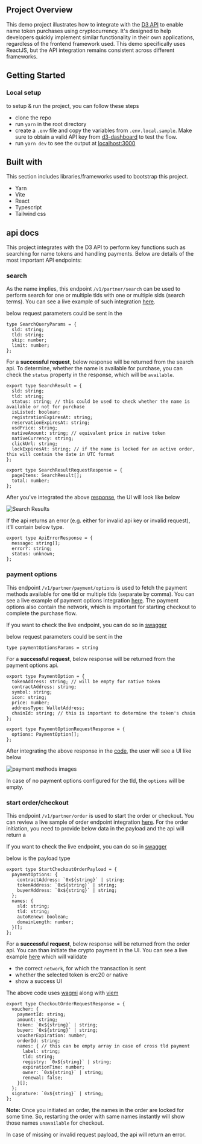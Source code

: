 ## Project Overview

This demo project illustrates how to integrate with the [D3 API](https://docs.d3.app/channel-partner-integrations/d3-api) to enable name token purchases using cryptocurrency. It's designed to help developers quickly implement similar functionality in their own applications, regardless of the frontend framework used. This demo specifically uses ReactJS, but the API integration remains consistent across different frameworks.

## Getting Started

### Local setup

to setup & run the project, you can follow these steps

- clone the repo
- run `yarn` in the root directory
- create a `.env` file and copy the variables from `.env.local.sample`. Make sure to obtain a valid API key from [d3-dashboard](https://dashboard.d3.app/) to test the flow.
- run `yarn dev` to see the output at [localhost:3000](http://localhost:3000)

## Built with

This section includes libraries/frameworks used to bootstrap this project.

- Yarn
- Vite
- React
- Typescript
- Tailwind css

## api docs

This project integrates with the D3 API to perform key functions such as searching for name tokens and handling payments. Below are details of the most important API endpoints:

### search

As the name implies, this endpoint `/v1/partner/search` can be used to perform search for one or multiple tlds with one or multiple slds (search terms). You can see a live example of such integration [here](https://github.com/d3-inc/d3-api-demo/blob/main/src/views/search/hooks/useSearch.ts#L27).

below request parameters could be sent in the

```
type SearchQueryParams = {
  sld: string;
  tld: string;
  skip: number;
  limit: number;
};
```

For a **successful request**, below response will be returned from the search api. To determine, whether the name is available for purchase, you can check the `status` property in the response, which will be `available`.

```
export type SearchResult = {
  sld: string;
  tld: string;
  status: string; // this could be used to check whether the name is available or not for purchase
  isListed: boolean;
  registrationExpiresAt: string;
  reservationExpiresAt: string;
  usdPrice: string;
  nativeAmount: string; // equivalent price in native token
  nativeCurrency: string;
  clickUrl: string;
  lockExpiresAt: string; // if the name is locked for an active order, this will contain the date in UTC format
};

export type SearchResultRequestResponse = {
  pageItems: SearchResult[];
  total: number;
};
```

After you've integrated the above [response](https://github.com/d3-inc/d3-api-demo/blob/main/src/views/search/searchResults.tsx), the UI will look like below

![Search Results](https://github.com/user-attachments/assets/31d24d51-bb24-4dbd-8a50-6ce02623da54)

If the api returns an error (e.g. either for invalid api key or invalid request), it'll contain below type.

```
export type ApiErrorResponse = {
  message: string[];
  error?: string;
  status: unknown;
};
```

### payment options

This endpoint `/v1/partner/payment/options` is used to fetch the payment methods available for one tld or multiple tlds (separate by comma). You can see a live example of payment options integration [here](https://github.com/d3-inc/d3-api-demo/blob/main/src/views/cart/hooks/useCheckout.ts#L46). The payment options also contain the network, which is important for starting checkout to complete the purchase flow.

If you want to check the live endpoint, you can do so in [swagger](https://api-public.d3.app/swagger#/Partner%20API/PartnerController_getPaymentOptions)

below request parameters could be sent in the

```
type paymentOptionsParams = string
```

For a **successful request**, below response will be returned from the payment options api.

```
export type PaymentOption = {
  tokenAddress: string; // will be empty for native token
  contractAddress: string;
  symbol: string;
  icon: string;
  price: number;
  addressType: WalletAddress;
  chainId: string; // this is important to determine the token's chain
};

export type PaymentOptionRequestResponse = {
  options: PaymentOption[];
};
```

After integrating the above response in the [code](https://github.com/d3-inc/d3-api-demo/blob/main/src/views/cart/cartItems.tsx), the user will see a UI like below

![payment methods images](https://github.com/user-attachments/assets/a49b33b8-6cca-4723-a431-decd827cce82)

In case of no payment options configured for the tld, the `options` will be empty.

### start order/checkout

This endpoint `/v1/partner/order` is used to start the order or checkout. You can review a live sample of order endpoint integration [here](https://github.com/d3-inc/d3-api-demo/blob/main/src/views/cart/hooks/useCheckout.ts#L125). For the order initiation, you need to provide below data in the payload and the api will return a

If you want to check the live endpoint, you can do so in [swagger](https://api-public.d3.app/swagger#/Partner%20API/PartnerController_getPaymentOptions)

below is the payload type

```
export type StartCheckoutOrderPayload = {
  paymentOptions: {
    contractAddress: `0x${string}` | string;
    tokenAddress: `0x${string}` | string;
    buyerAddress: `0x${string}` | string;
  };
  names: {
    sld: string;
    tld: string;
    autoRenew: boolean;
    domainLength: number;
  }[];
};
```

For a **successful request**, below response will be returned from the order api. You can than initiate the crypto payment in the UI. You can see a live example [here](https://github.com/d3-inc/d3-api-demo/blob/main/src/hooks/useCryptoTransaction.ts) which will validate

- the correct `network`, for which the transaction is sent
- whether the selected token is erc20 or native
- show a success UI

The above code uses [wagmi](https://wagmi.sh/react/getting-started) along with [viem](https://viem.sh/docs/getting-started)

```
export type CheckoutOrderRequestResponse = {
  voucher: {
    paymentId: string;
    amount: string;
    token: `0x${string}` | string;
    buyer: `0x${string}` | string;
    voucherExpiration: number;
    orderId: string;
    names: { // this can be empty array in case of cross tld payment
      label: string;
      tld: string;
      registry: `0x${string}` | string;
      expirationTime: number;
      owner: `0x${string}` | string;
      renewal: false;
    }[];
  };
  signature: `0x${string}` | string;
};
```

**Note:** Once you initiated an order, the names in the order are locked for some time. So, restarting the order with same names instantly will show those names `unavailable` for checkout.

In case of missing or invalid request payload, the api will return an error.
